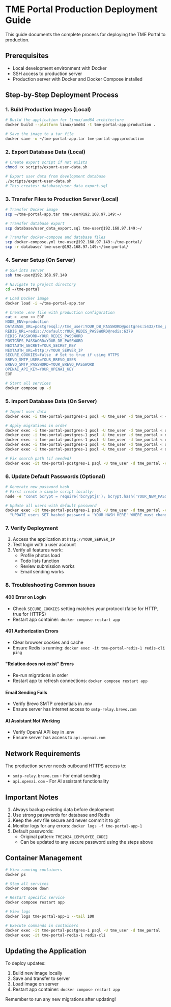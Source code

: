 # TME Portal Production Deployment Guide

This guide documents the complete process for deploying the TME Portal to production.

## Prerequisites

- Local development environment with Docker
- SSH access to production server
- Production server with Docker and Docker Compose installed

## Step-by-Step Deployment Process

### 1. Build Production Images (Local)

```bash
# Build the application for linux/amd64 architecture
docker build --platform linux/amd64 -t tme-portal-app:production .

# Save the image to a tar file
docker save -o ~/tme-portal-app.tar tme-portal-app:production
```

### 2. Export Database Data (Local)

```bash
# Create export script if not exists
chmod +x scripts/export-user-data.sh

# Export user data from development database
./scripts/export-user-data.sh
# This creates: database/user_data_export.sql
```

### 3. Transfer Files to Production Server (Local)

```bash
# Transfer Docker image
scp ~/tme-portal-app.tar tme-user@192.168.97.149:~/

# Transfer database export
scp database/user_data_export.sql tme-user@192.168.97.149:~/

# Transfer docker-compose and database files
scp docker-compose.yml tme-user@192.168.97.149:~/tme-portal/
scp -r database/ tme-user@192.168.97.149:~/tme-portal/
```

### 4. Server Setup (On Server)

```bash
# SSH into server
ssh tme-user@192.168.97.149

# Navigate to project directory
cd ~/tme-portal

# Load Docker image
docker load -i ~/tme-portal-app.tar

# Create .env file with production configuration
cat > .env << EOF
NODE_ENV=production
DATABASE_URL=postgresql://tme_user:YOUR_DB_PASSWORD@postgres:5432/tme_portal
REDIS_URL=redis://default:YOUR_REDIS_PASSWORD@redis:6379
REDIS_PASSWORD=YOUR_REDIS_PASSWORD
POSTGRES_PASSWORD=YOUR_DB_PASSWORD
NEXTAUTH_SECRET=YOUR_SECRET_KEY
NEXTAUTH_URL=http://YOUR_SERVER_IP
SECURE_COOKIES=false  # Set to true if using HTTPS
BREVO_SMTP_USER=YOUR_BREVO_USER
BREVO_SMTP_PASSWORD=YOUR_BREVO_PASSWORD
OPENAI_API_KEY=YOUR_OPENAI_KEY
EOF

# Start all services
docker compose up -d
```

### 5. Import Database Data (On Server)

```bash
# Import user data
docker exec -i tme-portal-postgres-1 psql -U tme_user -d tme_portal < ~/user_data_export.sql

# Apply migrations in order
docker exec -i tme-portal-postgres-1 psql -U tme_user -d tme_portal < database/migrations/001_review_system.sql
docker exec -i tme-portal-postgres-1 psql -U tme_user -d tme_portal < database/migrations/002_add_notification_metadata.sql
docker exec -i tme-portal-postgres-1 psql -U tme_user -d tme_portal < database/migrations/002_update_urgency_levels.sql
docker exec -i tme-portal-postgres-1 psql -U tme_user -d tme_portal < database/migrations/003_user_todos_system.sql
docker exec -i tme-portal-postgres-1 psql -U tme_user -d tme_portal < database/migrations/003_user_todos_system_patch.sql

# Fix search path (if needed)
docker exec -it tme-portal-postgres-1 psql -U tme_user -d tme_portal -c "ALTER USER tme_user SET search_path TO public;"
```

### 6. Update Default Passwords (Optional)

```bash
# Generate new password hash
# First create a simple script locally:
node -e "const bcrypt = require('bcryptjs'); bcrypt.hash('YOUR_NEW_PASSWORD', 12).then(console.log)"

# Update all users with default password
docker exec -it tme-portal-postgres-1 psql -U tme_user -d tme_portal -c \
  "UPDATE users SET hashed_password = 'YOUR_HASH_HERE' WHERE must_change_password = true;"
```

### 7. Verify Deployment

1. Access the application at `http://YOUR_SERVER_IP`
2. Test login with a user account
3. Verify all features work:
   - Profile photos load
   - Todo lists function
   - Review submission works
   - Email sending works

### 8. Troubleshooting Common Issues

#### 400 Error on Login
- Check `SECURE_COOKIES` setting matches your protocol (false for HTTP, true for HTTPS)
- Restart app container: `docker compose restart app`

#### 401 Authorization Errors
- Clear browser cookies and cache
- Ensure Redis is running: `docker exec -it tme-portal-redis-1 redis-cli ping`

#### "Relation does not exist" Errors
- Re-run migrations in order
- Restart app to refresh connections: `docker compose restart app`

#### Email Sending Fails
- Verify Brevo SMTP credentials in .env
- Ensure server has internet access to `smtp-relay.brevo.com`

#### AI Assistant Not Working
- Verify OpenAI API key in .env
- Ensure server has access to `api.openai.com`

## Network Requirements

The production server needs outbound HTTPS access to:
- `smtp-relay.brevo.com` - For email sending
- `api.openai.com` - For AI assistant functionality

## Important Notes

1. Always backup existing data before deployment
2. Use strong passwords for database and Redis
3. Keep the .env file secure and never commit it to git
4. Monitor logs for any errors: `docker logs -f tme-portal-app-1`
5. Default passwords:
   - Original pattern: `TME2024_[EMPLOYEE_CODE]`
   - Can be updated to any secure password using the steps above

## Container Management

```bash
# View running containers
docker ps

# Stop all services
docker compose down

# Restart specific service
docker compose restart app

# View logs
docker logs tme-portal-app-1 --tail 100

# Execute commands in containers
docker exec -it tme-portal-postgres-1 psql -U tme_user -d tme_portal
docker exec -it tme-portal-redis-1 redis-cli
```

## Updating the Application

To deploy updates:
1. Build new image locally
2. Save and transfer to server
3. Load image on server
4. Restart app container: `docker compose restart app`

Remember to run any new migrations after updating!